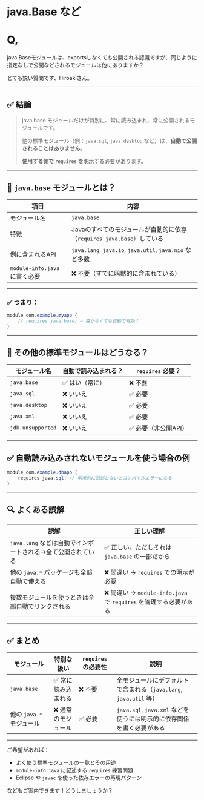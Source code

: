 # java.Base など

# Q,

java.Baseモジュールは、exportsしなくても公開される認識ですが、同じように指定なしで公開などされるモジュールは他にありますか？

とても鋭い質問です、Hiroakiさん。

---

## ✅ 結論

> java.base モジュールだけが特別に、常に読み込まれ、常に公開されるモジュールです。
> 
> 
> 他の標準モジュール（例：`java.sql`, `java.desktop` など）は、**自動で公開されることはありません**。
> 
> **使用する側で `requires` を明示**する必要があります。
> 

---

## 🔷 `java.base` モジュールとは？

| 項目 | 内容 |
| --- | --- |
| モジュール名 | `java.base` |
| 特徴 | Javaのすべてのモジュールが自動的に依存（`requires java.base`）している |
| 例に含まれるAPI | `java.lang`, `java.io`, `java.util`, `java.nio` など多数 |
| `module-info.java` に書く必要 | ❌ 不要（すでに暗黙的に含まれている） |

---

### ✅ つまり：

```java
module com.example.myapp {
    // requires java.base; ← 書かなくても自動で有効！
}
```

---

## 🔶 その他の標準モジュールはどうなる？

| モジュール名 | 自動で読み込まれる？ | `requires` 必要？ |
| --- | --- | --- |
| `java.base` | ✅ はい（常に） | ❌ 不要 |
| `java.sql` | ❌ いいえ | ✅ 必要 |
| `java.desktop` | ❌ いいえ | ✅ 必要 |
| `java.xml` | ❌ いいえ | ✅ 必要 |
| `jdk.unsupported` | ❌ いいえ | ✅ 必要（非公開API） |

---

## ✅ 自動読み込みされないモジュールを使う場合の例

```java
module com.example.dbapp {
    requires java.sql; // 明示的に記述しないとコンパイルエラーになる
}
```

---

## 🔍 よくある誤解

| 誤解 | 正しい理解 |
| --- | --- |
| `java.lang` などは自動でインポートされる→全て公開されている | ✅ 正しい。ただしそれは `java.base` の一部だから |
| 他の `java.*` パッケージも全部自動で使える | ❌ 間違い → `requires` での明示が必要 |
| 複数モジュールを使うときは全部自動でリンクされる | ❌ 間違い → `module-info.java` で `requires` を管理する必要がある |

---

## ✅ まとめ

| モジュール | 特別な扱い | `requires` の必要性 | 説明 |
| --- | --- | --- | --- |
| `java.base` | ✅ 常に読み込まれる | ❌ 不要 | 全モジュールにデフォルトで含まれる（`java.lang`, `java.util` 等） |
| 他の `java.*` モジュール | ❌ 通常のモジュール | ✅ 必要 | `java.sql`, `java.xml` などを使うには明示的に依存関係を書く必要がある |

---

ご希望があれば：

- よく使う標準モジュールの一覧とその用途
- `module-info.java` に記述する `requires` 練習問題
- Eclipse や `javac` を使った依存エラーの再現パターン

などもご案内できます！どうしましょうか？